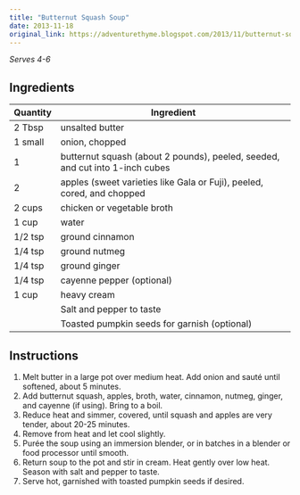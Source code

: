 ```yaml
---
title: "Butternut Squash Soup"
date: 2013-11-18
original_link: https://adventurethyme.blogspot.com/2013/11/butternut-squash-soup.html
---
```


_Serves 4-6_

## Ingredients

| Quantity | Ingredient |
| -------- | ---------- |
| 2 Tbsp | unsalted butter |
| 1 small | onion, chopped |
| 1 | butternut squash (about 2 pounds), peeled, seeded, and cut into 1-inch cubes |
| 2 | apples (sweet varieties like Gala or Fuji), peeled, cored, and chopped |
| 2 cups | chicken or vegetable broth |
| 1 cup | water |
| 1/2 tsp | ground cinnamon |
| 1/4 tsp | ground nutmeg |
| 1/4 tsp | ground ginger |
| 1/4 tsp | cayenne pepper (optional) |
| 1 cup | heavy cream |
| | Salt and pepper to taste |
| | Toasted pumpkin seeds for garnish (optional) |

## Instructions

1. Melt butter in a large pot over medium heat. Add onion and sauté until softened, about 5 minutes.
2. Add butternut squash, apples, broth, water, cinnamon, nutmeg, ginger, and cayenne (if using). Bring to a boil.
3. Reduce heat and simmer, covered, until squash and apples are very tender, about 20-25 minutes.
4. Remove from heat and let cool slightly.
5. Purée the soup using an immersion blender, or in batches in a blender or food processor until smooth.
6. Return soup to the pot and stir in cream. Heat gently over low heat. Season with salt and pepper to taste.
7. Serve hot, garnished with toasted pumpkin seeds if desired.
